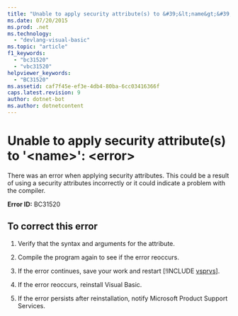 ```yaml
---
title: "Unable to apply security attribute(s) to &#39;&lt;name&gt;&#39;: &lt;error&gt;"
ms.date: 07/20/2015
ms.prod: .net
ms.technology: 
  - "devlang-visual-basic"
ms.topic: "article"
f1_keywords: 
  - "bc31520"
  - "vbc31520"
helpviewer_keywords: 
  - "BC31520"
ms.assetid: caf7f45e-ef3e-4db4-80ba-6cc03416366f
caps.latest.revision: 9
author: dotnet-bot
ms.author: dotnetcontent
---
```

# Unable to apply security attribute(s) to &#39;&lt;name&gt;&#39;: &lt;error&gt;
There was an error when applying security attributes. This could be a result of using a security attributes incorrectly or it could indicate a problem with the compiler.  
  
 **Error ID:** BC31520  
  
## To correct this error  
  
1. Verify that the syntax and arguments for the attribute.  
  
2. Compile the program again to see if the error reoccurs.  
  
3. If the error continues, save your work and restart [!INCLUDE [vsprvs](~/includes/vsprvs-md.md)].  
  
4. If the error reoccurs, reinstall Visual Basic.  
  
5. If the error persists after reinstallation, notify Microsoft Product Support Services.  
  

